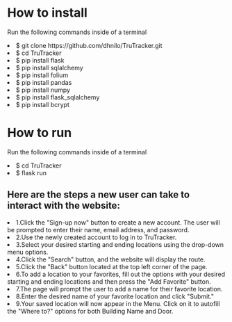 <h1> How to install </h1>
<p> Run the following commands inside of a terminal </p>
<list> 
    <li>$ git clone https://github.com/dhnilo/TruTracker.git </li>
    <li>$ cd TruTracker </li>
    <li>$ pip install flask </li>
    <li>$ pip install sqlalchemy </li>
    <li>$ pip install folium </li>
    <li>$ pip install pandas </li>
    <li>$ pip install numpy </li>
    <li>$ pip install flask_sqlalchemy </li>
    <li>$ pip install bcrypt </li>
</list>

<h1> How to run </h1>
<p> Run the following commands inside of a terminal </p>
<list> 
    <li>$ cd TruTracker </li>
    <li>$ flask run </li>
</list>

<h2>Here are the steps a new user can take to interact with the website:</h2>
<list> 
    <li>1.Click the "Sign-up now" button to create a new account. The user will be prompted to enter their name, email address, and password.</li>
    <li>2.Use the newly created account to log in to TruTracker. </li>
    <li>3.Select your desired starting and ending locations using the drop-down menu options. </li>
    <li>4.Click the "Search" button, and the website will display the route. </li>
    <li>5.Click the "Back" button located at the top left corner of the page. </li>
    <li>6.To add a location to your favorites, fill out the options with your desired starting and ending locations and then press the "Add Favorite" button. </li>
    <li>7.The page will prompt the user to add a name for their favorite location. </li>
    <li>8.Enter the desired name of your favorite location and click "Submit." </li>
    <li>9.Your saved location will now appear in the Menu. Click on it to autofill the "Where to?" options for both Building Name and Door.</li>
</list>










